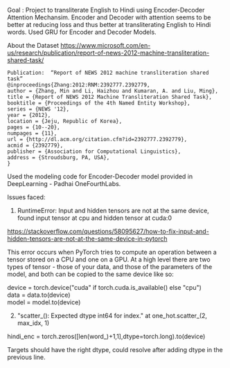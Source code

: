 
Goal : Project to transliterate English to Hindi using Encoder-Decoder Attention Mechansim.
Encoder and Decoder with attention seems to be better at reducing loss and thus better at transliterating English to Hindi words.
Used GRU for Encoder and Decoder Models.



About the Dataset
https://www.microsoft.com/en-us/research/publication/report-of-news-2012-machine-transliteration-shared-task/

```
Publication:  “Report of NEWS 2012 machine transliteration shared task”
@inproceedings{Zhang:2012:RNM:2392777.2392779,
author = {Zhang, Min and Li, Haizhou and Kumaran, A. and Liu, Ming},
title = {Report of NEWS 2012 Machine Transliteration Shared Task},
booktitle = {Proceedings of the 4th Named Entity Workshop},
series = {NEWS '12},
year = {2012},
location = {Jeju, Republic of Korea},
pages = {10--20},
numpages = {11},
url = {http://dl.acm.org/citation.cfm?id=2392777.2392779},
acmid = {2392779},
publisher = {Association for Computational Linguistics},
address = {Stroudsburg, PA, USA},
}
```

Used the modeling code for Encoder-Decoder model provided in DeepLearning - Padhai OneFourthLabs.

Issues faced:

1. RuntimeError: Input and hidden tensors are not at the same device, found input tensor at cpu and hidden tensor at cuda:0

https://stackoverflow.com/questions/58095627/how-to-fix-input-and-hidden-tensors-are-not-at-the-same-device-in-pytorch

This error occurs when PyTorch tries to compute an operation between a tensor stored on a CPU and one on a GPU. At a high level there are two types of tensor - those of your data, and those of the parameters of the model, and both can be copied to the same device like so:

device = torch.device("cuda" if torch.cuda.is_available() else "cpu")\
data = data.to(device)\
model = model.to(device)

2. "scatter_(): Expected dtype int64 for index." at one_hot.scatter_(2, max_idx, 1) 

hindi_enc = torch.zeros([len(word_)+1,1],dtype=torch.long).to(device)

Targets should have the right dtype, could resolve after adding dtype in the previous line.

